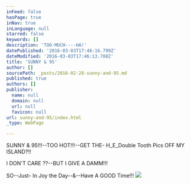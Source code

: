 ```yaml
---
inFeed: false
hasPage: true
inNav: true
inLanguage: null
starred: false
keywords: []
description: 'TOO-MUCH----HA!'
datePublished: '2016-03-03T17:46:16.799Z'
dateModified: '2016-03-03T17:46:13.708Z'
title: 'SUNNY & 95'
author: []
sourcePath: _posts/2016-02-28-sunny-and-95.md
published: true
authors: []
publisher:
  name: null
  domain: null
  url: null
  favicon: null
url: sunny-and-95/index.html
_type: WebPage

---
```

SUNNY & 95!!!--TOO HOT!!!--GET THE- H\_E\_Double Tooth Pics OFF MY ISLAND?!!

I DON'T CARE ??--BUT I GIVE A DAMM!!!

SO--Just- In Joy the Day--&--Have A GOOD Time!!!
![](https://the-grid-user-content.s3-us-west-2.amazonaws.com/813f424d-861d-47a7-bc51-5d1c7aef3327.jpg)